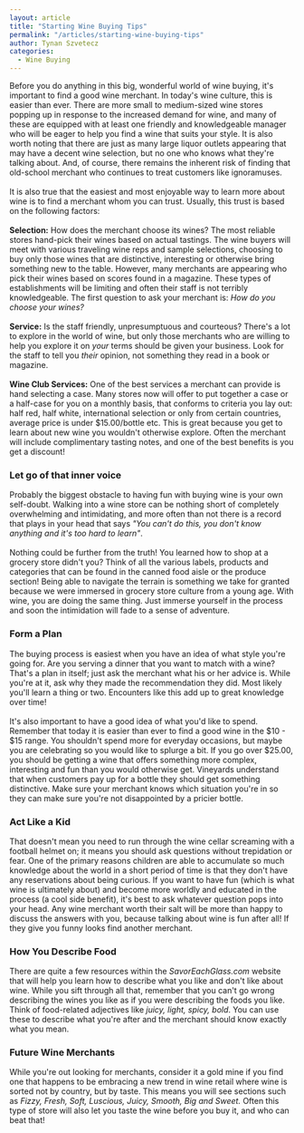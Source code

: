 ```yaml
---
layout: article
title: "Starting Wine Buying Tips"
permalink: "/articles/starting-wine-buying-tips"
author: Tynan Szvetecz
categories:
  - Wine Buying
---
```


<p>Before you do anything in this big, wonderful world of wine buying, it's important to find a good wine merchant. In today's wine culture, this is easier than ever. There are more small to medium-sized wine stores popping up in response to the increased demand for wine, and many of these are equipped with at least one friendly and knowledgeable manager who will be eager to help you find a wine that suits your style. It is also worth noting that there are just as many large liquor outlets appearing that may have a decent wine selection, but no one who knows what they're talking about. And, of course, there remains the inherent risk of finding that old-school merchant who continues to treat customers like ignoramuses. <br>
<br>
It is also true that the easiest and most enjoyable way to learn more about wine is to find a merchant whom you can trust. Usually, this trust is based on the following factors: <br>
<br>
<b>Selection:</b> How does the merchant choose its wines? The most reliable stores hand-pick their wines based on actual tastings. The wine buyers will meet with various traveling wine reps and sample selections, choosing to buy only those wines that are distinctive, interesting or otherwise bring something new to the table. However, many merchants are appearing who pick their wines based on scores found in a magazine. These types of establishments will be limiting and often their staff is not terribly knowledgeable. The first question to ask your merchant is: <i>How do you choose your wines?</i> <br>
<br>
<b>Service:</b> Is the staff friendly, unpresumptuous and courteous? There's a lot to explore in the world of wine, but only those merchants who are willing to help you explore it on <i>your</i> terms should be given your business. Look for the staff to tell you <i>their</i> opinion, not something they read in a book or magazine. <br>
<br>
<b>Wine Club Services:</b> One of the best services a merchant can provide is hand selecting a case. Many stores now will offer to put together a case or a half-case for you on a monthly basis, that conforms to criteria you lay out: half red, half white, international selection or only from certain countries, average price is under $15.00/bottle etc. This is great because you get to learn about new wine you wouldn't otherwise explore. Often the merchant will include complimentary tasting notes, and one of the best benefits is you get a discount! </p>
<h3>Let go of that inner voice</h3>
<p>Probably the biggest obstacle to having fun with buying wine is your own self-doubt. Walking into a wine store can be nothing short of completely overwhelming and intimidating, and more often than not there is a record that plays in your head that says <i>"You can't do this, you don't know anything and it's too hard to learn"</i>. <br>
<br>
Nothing could be further from the truth! You learned how to shop at a grocery store didn't you? Think of all the various labels, products and categories that can be found in the canned food aisle or the produce section! Being able to navigate the terrain is something we take for granted because we were immersed in grocery store culture from a young age. With wine, you are doing the same thing. Just immerse yourself in the process and soon the intimidation will fade to a sense of adventure.</p>
<h3>Form a Plan</h3>
<p>The buying process is easiest when you have an idea of what style you're going for. Are you serving a dinner that you want to match with a wine? That's a plan in itself; just ask the merchant what his or her advice is. While you're at it, ask why they made the recommendation they did. Most likely you'll learn a thing or two. Encounters like this add up to great knowledge over time! <br>
<br>
It's also important to have a good idea of what you'd like to spend. Remember that today it is easier than ever to find a good wine in the $10 - $15 range. You shouldn't spend more for everyday occasions, but maybe you are celebrating so you would like to splurge a bit. If you go over $25.00, you should be getting a wine that offers something more complex, interesting and fun than you would otherwise get. Vineyards understand that when customers pay up for a bottle they should get something distinctive. Make sure your merchant knows which situation you're in so they can make sure you're not disappointed by a pricier bottle. </p>
<h3>Act Like a Kid</h3>
<p>That doesn't mean you need to run through the wine cellar screaming with a football helmet on; it means you should ask questions without trepidation or fear. One of the primary reasons children are able to accumulate so much knowledge about the world in a short period of time is that they don't have any reservations about being curious. If you want to have fun (which is what wine is ultimately about) and become more worldly and educated in the process (a cool side benefit), it's best to ask whatever question pops into your head. Any wine merchant worth their salt will be more than happy to discuss the answers with you, because talking about wine is fun after all! If they give you funny looks find another merchant. </p>
<h3>How You Describe Food</h3>
<p>There are quite a few resources within the <i>SavorEachGlass.com</i> website that will help you learn how to describe what you like and don't like about wine. While you sift through all that, remember that you can't go wrong describing the wines you like as if you were describing the foods you like. Think of food-related adjectives like <i>juicy, light, spicy, bold</i>. You can use these to describe what you're after and the merchant should know exactly what you mean. </p>
<h3>Future Wine Merchants</h3>
<p>While you're out looking for merchants, consider it a gold mine if you find one that happens to be embracing a new trend in wine retail where wine is sorted not by country, but by taste. This means you will see sections such as <i>Fizzy, Fresh, Soft, Luscious, Juicy, Smooth, Big and Sweet.</i> Often this type of store will also let you taste the wine before you buy it, and who can beat that!</p>
